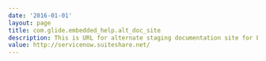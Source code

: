 ```yaml
---
date: '2016-01-01'
layout: page
title: com.glide.embedded_help.alt_doc_site
description: This is URL for alternate staging documentation site for Embedded Help related links
value: http://servicenow.suiteshare.net/
---
```

